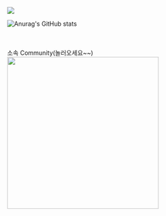 <a href="https://hits.seeyoufarm.com"><img src="https://hits.seeyoufarm.com/api/count/incr/badge.svg?url=https%3A%2F%2Fgithub.com%2Fhigun295%2Fhit-counter&count_bg=%230073FF&title_bg=%239C6129&icon=creativecommons.svg&icon_color=%23E7E7E7&title=hits&edge_flat=false"/></a>

![Anurag's GitHub stats](https://github-readme-stats.vercel.app/api?username=higun295&show_icons=true&theme=dracula)
</br></br></br>


소속 Community(놀러오세요~~)</br>
<a href="https://forum.dotnetdev.kr/u/comavler/summary">
    <img src="https://profile.dotnetdev-badge.kr/api/v1/badge/medium?id=comavler&theme=Dotnet" width="350"/>
</a>

<!--
**higun295/higun295** is a ✨ _special_ ✨ repository because its `README.md` (this file) appears on your GitHub profile.

Here are some ideas to get you started:

- 🔭 I’m currently working on ...
- 🌱 I’m currently learning ...
- 👯 I’m looking to collaborate on ...
- 🤔 I’m looking for help with ...
- 💬 Ask me about ...
- 📫 How to reach me: ...
- 😄 Pronouns: ...
- ⚡ Fun fact: ...
-->
